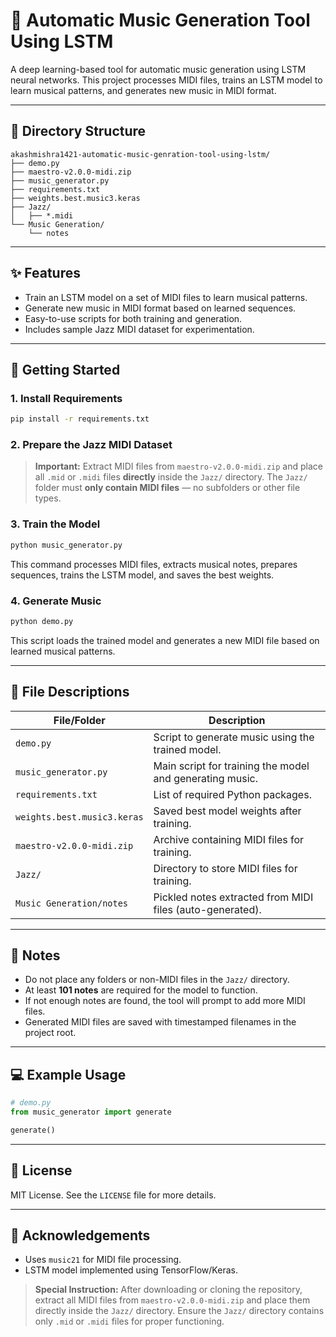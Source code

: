 # 🎵 Automatic Music Generation Tool Using LSTM

A deep learning-based tool for automatic music generation using LSTM neural networks. This project processes MIDI files, trains an LSTM model to learn musical patterns, and generates new music in MIDI format.

---

## 📁 Directory Structure

```
akashmishra1421-automatic-music-genration-tool-using-lstm/
├── demo.py
├── maestro-v2.0.0-midi.zip
├── music_generator.py
├── requirements.txt
├── weights.best.music3.keras
├── Jazz/
│   ├── *.midi
└── Music Generation/
    └── notes
```

---

## ✨ Features

* Train an LSTM model on a set of MIDI files to learn musical patterns.
* Generate new music in MIDI format based on learned sequences.
* Easy-to-use scripts for both training and generation.
* Includes sample Jazz MIDI dataset for experimentation.

---

## 🚀 Getting Started

### 1. Install Requirements

```bash
pip install -r requirements.txt
```

### 2. Prepare the Jazz MIDI Dataset

> **Important:**
> Extract MIDI files from `maestro-v2.0.0-midi.zip` and place all `.mid` or `.midi` files **directly** inside the `Jazz/` directory.
> The `Jazz/` folder must **only contain MIDI files** — no subfolders or other file types.

### 3. Train the Model

```bash
python music_generator.py
```

This command processes MIDI files, extracts musical notes, prepares sequences, trains the LSTM model, and saves the best weights.

### 4. Generate Music

```bash
python demo.py
```

This script loads the trained model and generates a new MIDI file based on learned musical patterns.

---

## 📄 File Descriptions

| File/Folder                 | Description                                               |
| --------------------------- | --------------------------------------------------------- |
| `demo.py`                   | Script to generate music using the trained model.         |
| `music_generator.py`        | Main script for training the model and generating music.  |
| `requirements.txt`          | List of required Python packages.                         |
| `weights.best.music3.keras` | Saved best model weights after training.                  |
| `maestro-v2.0.0-midi.zip`   | Archive containing MIDI files for training.               |
| `Jazz/`                     | Directory to store MIDI files for training.               |
| `Music Generation/notes`    | Pickled notes extracted from MIDI files (auto-generated). |

---

## 📝 Notes

* Do not place any folders or non-MIDI files in the `Jazz/` directory.
* At least **101 notes** are required for the model to function.
* If not enough notes are found, the tool will prompt to add more MIDI files.
* Generated MIDI files are saved with timestamped filenames in the project root.

---

## 💻 Example Usage

```python
# demo.py
from music_generator import generate

generate()
```

---

## 📜 License

MIT License. See the `LICENSE` file for more details.

---

## 🙏 Acknowledgements

* Uses `music21` for MIDI file processing.
* LSTM model implemented using TensorFlow/Keras.

> **Special Instruction:**
> After downloading or cloning the repository, extract all MIDI files from `maestro-v2.0.0-midi.zip` and place them directly inside the `Jazz/` directory.
> Ensure the `Jazz/` directory contains only `.mid` or `.midi` files for proper functioning.
